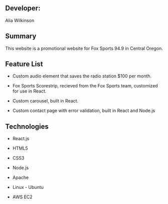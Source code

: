 ## Developer: 
Alia Wilkinson

## Summary
This website is a promotional website for Fox Sports 94.9 in Central Oregon. 

## Feature List
* Custom audio element that saves the radio station $100 per month.

* Fox Sports Scorestrip, recieved from the Fox Sports team, customized for use in React. 

* Custom carousel, built in React.

* Custom contact page with error validation, built in React and Node.js


## Technologies
* React.js

* HTML5

* CSS3

* Node.js

* Apache

* Linux - Ubuntu

* AWS EC2
